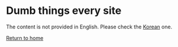 # Dumb things every site

The content is not provided in English. Please check the [Korean](../ko/dumbthings/) one.

[Return to home](../)